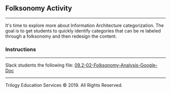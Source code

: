 ## Folksonomy Activity
---

It's time to explore more about Information Architecture categorization. The goal is to get students to quickly identify categories that can be re labeled through a folksonomy and then redesign the content.


### Instructions

---

Slack students the following file:
[09.2-02-Folksonomy-Analysis-Google-Doc](https://docs.google.com/document/d/1umBRLq48OZjeEUc5Ad2tstEGe9zfQZy9KGGZpFocRpM/edit?usp=sharing)

---

Trilogy Education Services © 2019. All Rights Reserved.
